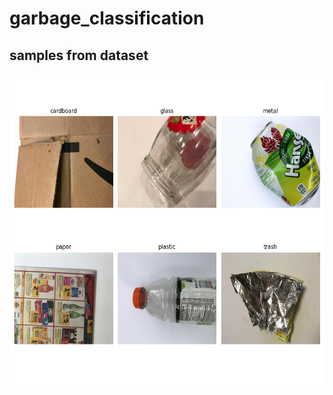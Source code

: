 # garbage_classification
## samples from dataset
<img src='örnek_fotoğraflar.png' width='800' height='500'>
